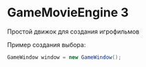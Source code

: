 # GameMovieEngine 3

Простой движок для создания игрофильмов

Пример создания выбора:
```csharp
GameWindow window = new GameWindow();
```